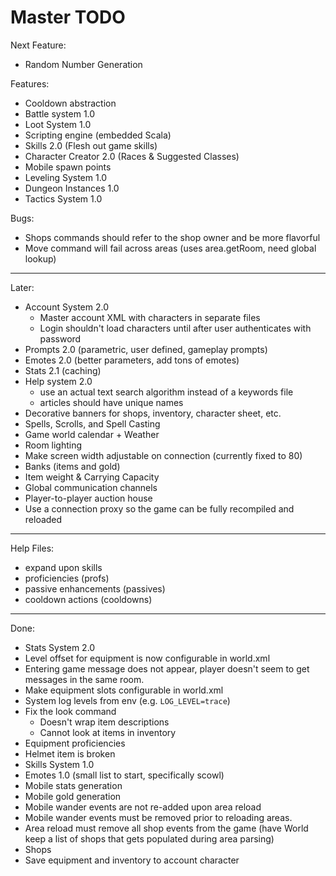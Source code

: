 # Master TODO

Next Feature:
- Random Number Generation

Features:
- Cooldown abstraction
- Battle system 1.0
- Loot System 1.0
- Scripting engine (embedded Scala)
- Skills 2.0 (Flesh out game skills)
- Character Creator 2.0 (Races & Suggested Classes)
- Mobile spawn points
- Leveling System 1.0
- Dungeon Instances 1.0
- Tactics System 1.0

Bugs:
- Shops commands should refer to the shop owner and be more flavorful
- Move command will fail across areas (uses area.getRoom, need global lookup)

--------------------------------------------------------------------------------

Later:
- Account System 2.0
  - Master account XML with characters in separate files
  - Login shouldn't load characters until after user authenticates with password
- Prompts 2.0 (parametric, user defined, gameplay prompts)
- Emotes 2.0 (better parameters, add tons of emotes)
- Stats 2.1 (caching)
- Help system 2.0
  - use an actual text search algorithm instead of a keywords file
  - articles should have unique names
- Decorative banners for shops, inventory, character sheet, etc.
- Spells, Scrolls, and Spell Casting
- Game world calendar + Weather
- Room lighting
- Make screen width adjustable on connection (currently fixed to 80)
- Banks (items and gold)
- Item weight & Carrying Capacity
- Global communication channels
- Player-to-player auction house
- Use a connection proxy so the game can be fully recompiled and reloaded

--------------------------------------------------------------------------------

Help Files:
- expand upon skills
- proficiencies (profs)
- passive enhancements (passives)
- cooldown actions (cooldowns)

--------------------------------------------------------------------------------

Done:
- Stats System 2.0
- Level offset for equipment is now configurable in world.xml
- Entering game message does not appear, player doesn't seem to get messages
  in the same room.
- Make equipment slots configurable in world.xml
- System log levels from env (e.g. `LOG_LEVEL=trace`)
- Fix the look command
  - Doesn't wrap item descriptions
  - Cannot look at items in inventory
- Equipment proficiencies
- Helmet item is broken
- Skills System 1.0
- Emotes 1.0 (small list to start, specifically scowl)
- Mobile stats generation
- Mobile gold generation
- Mobile wander events are not re-added upon area reload
- Mobile wander events must be removed prior to reloading areas.
- Area reload must remove all shop events from the game (have World keep a
  list of shops that gets populated during area parsing)
- Shops
- Save equipment and inventory to account character
